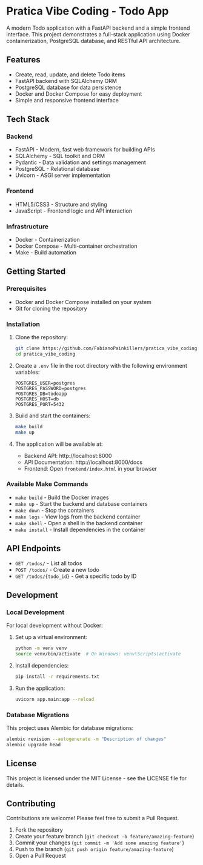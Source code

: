 # Pratica Vibe Coding - Todo App

A modern Todo application with a FastAPI backend and a simple frontend interface. This project demonstrates a full-stack application using Docker containerization, PostgreSQL database, and RESTful API architecture.

## Features

- Create, read, update, and delete Todo items
- FastAPI backend with SQLAlchemy ORM
- PostgreSQL database for data persistence
- Docker and Docker Compose for easy deployment
- Simple and responsive frontend interface

## Tech Stack

### Backend
- FastAPI - Modern, fast web framework for building APIs
- SQLAlchemy - SQL toolkit and ORM
- Pydantic - Data validation and settings management
- PostgreSQL - Relational database
- Uvicorn - ASGI server implementation

### Frontend
- HTML5/CSS3 - Structure and styling
- JavaScript - Frontend logic and API interaction

### Infrastructure
- Docker - Containerization
- Docker Compose - Multi-container orchestration
- Make - Build automation

## Getting Started

### Prerequisites

- Docker and Docker Compose installed on your system
- Git for cloning the repository

### Installation

1. Clone the repository:
   ```bash
   git clone https://github.com/FabianoPainkillers/pratica_vibe_coding.git
   cd pratica_vibe_coding
   ```

2. Create a `.env` file in the root directory with the following environment variables:
   ```
   POSTGRES_USER=postgres
   POSTGRES_PASSWORD=postgres
   POSTGRES_DB=todoapp
   POSTGRES_HOST=db
   POSTGRES_PORT=5432
   ```

3. Build and start the containers:
   ```bash
   make build
   make up
   ```

4. The application will be available at:
   - Backend API: http://localhost:8000
   - API Documentation: http://localhost:8000/docs
   - Frontend: Open `frontend/index.html` in your browser

### Available Make Commands

- `make build` - Build the Docker images
- `make up` - Start the backend and database containers
- `make down` - Stop the containers
- `make logs` - View logs from the backend container
- `make shell` - Open a shell in the backend container
- `make install` - Install dependencies in the container

## API Endpoints

- `GET /todos/` - List all todos
- `POST /todos/` - Create a new todo
- `GET /todos/{todo_id}` - Get a specific todo by ID

## Development

### Local Development

For local development without Docker:

1. Set up a virtual environment:
   ```bash
   python -m venv venv
   source venv/bin/activate  # On Windows: venv\Scripts\activate
   ```

2. Install dependencies:
   ```bash
   pip install -r requirements.txt
   ```

3. Run the application:
   ```bash
   uvicorn app.main:app --reload
   ```

### Database Migrations

This project uses Alembic for database migrations:

```bash
alembic revision --autogenerate -m "Description of changes"
alembic upgrade head
```

## License

This project is licensed under the MIT License - see the LICENSE file for details.

## Contributing

Contributions are welcome! Please feel free to submit a Pull Request.

1. Fork the repository
2. Create your feature branch (`git checkout -b feature/amazing-feature`)
3. Commit your changes (`git commit -m 'Add some amazing feature'`)
4. Push to the branch (`git push origin feature/amazing-feature`)
5. Open a Pull Request

